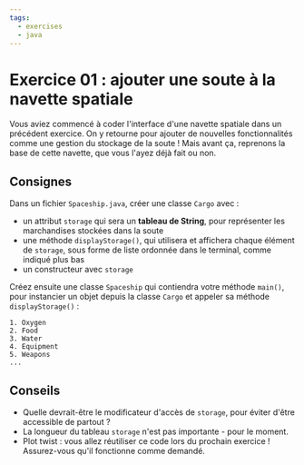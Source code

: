 ```yaml
---
tags:
  - exercises
  - java
---
```


# Exercice 01 : ajouter une soute à la navette spatiale

Vous aviez commencé à coder l'interface d'une navette spatiale dans un précédent exercice. On y retourne pour ajouter de nouvelles fonctionnalités comme une gestion du stockage de la soute ! Mais avant ça, reprenons la base de cette navette, que vous l'ayez déjà fait ou non.

## Consignes

Dans un fichier `Spaceship.java`, créer une classe `Cargo` avec :

- un attribut `storage` qui sera un **tableau de String**, pour représenter les marchandises stockées dans la soute
- une méthode `displayStorage()`, qui utilisera et affichera chaque élément de `storage`, sous forme de liste ordonnée dans le terminal, comme indiqué plus bas
- un constructeur avec `storage`

Créez ensuite une classe `Spaceship` qui contiendra votre méthode `main()`, pour instancier un objet depuis la classe `Cargo` et appeler sa méthode `displayStorage()` :

```shell
1. Oxygen
2. Food
3. Water
4. Equipment
5. Weapons
...
```


## Conseils

- Quelle devrait-être le modificateur d'accès de `storage`, pour éviter d'être accessible de partout ?
- La longueur du tableau `storage` n'est pas importante - pour le moment.
- Plot twist : vous allez réutiliser ce code lors du prochain exercice ! Assurez-vous qu'il fonctionne comme demandé.
